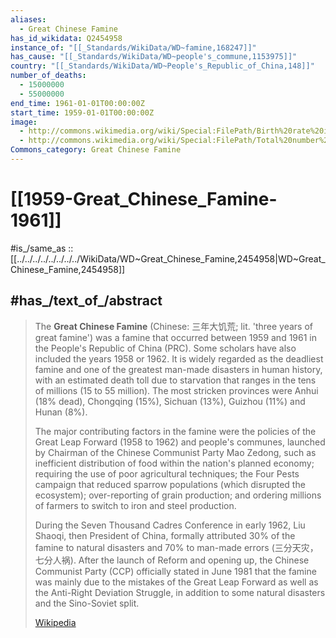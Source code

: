 ```yaml
---
aliases:
  - Great Chinese Famine
has_id_wikidata: Q2454958
instance_of: "[[_Standards/WikiData/WD~famine,168247]]"
has_cause: "[[_Standards/WikiData/WD~people's_commune,1153975]]"
country: "[[_Standards/WikiData/WD~People's_Republic_of_China,148]]"
number_of_deaths:
  - 15000000
  - 55000000
end_time: 1961-01-01T00:00:00Z
start_time: 1959-01-01T00:00:00Z
image:
  - http://commons.wikimedia.org/wiki/Special:FilePath/Birth%20rate%20in%20China.svg
  - http://commons.wikimedia.org/wiki/Special:FilePath/Total%20number%20of%20deaths%20by%20age%20globally%20for%20both%20sexes%20combined%201950%E2%80%932017.png
Commons_category: Great Chinese Famine
---
```



# [[1959-Great_Chinese_Famine-1961]]

#is_/same_as :: [[../../../../../../../../WikiData/WD~Great_Chinese_Famine,2454958|WD~Great_Chinese_Famine,2454958]]

## #has_/text_of_/abstract 

> The **Great Chinese Famine** (Chinese: 三年大饥荒; lit. 'three years of great famine') was a famine that occurred between 1959 and 1961 in the People's Republic of China (PRC). Some scholars have also included the years 1958 or 1962. It is widely regarded as the deadliest famine and one of the greatest man-made disasters in human history, with an estimated death toll due to starvation that ranges in the tens of millions (15 to 55 million). The most stricken provinces were Anhui (18% dead), Chongqing (15%), Sichuan (13%), Guizhou (11%) and Hunan (8%).
>
> The major contributing factors in the famine were the policies of the Great Leap Forward (1958 to 1962) and people's communes, launched by Chairman of the Chinese Communist Party Mao Zedong, such as inefficient distribution of food within the nation's planned economy; requiring the use of poor agricultural techniques; the Four Pests campaign that reduced sparrow populations (which disrupted the ecosystem); over-reporting of grain production; and ordering millions of farmers to switch to iron and steel production.
>
> During the Seven Thousand Cadres Conference in early 1962, Liu Shaoqi, then President of China, formally attributed 30% of the famine to natural disasters and 70% to man-made errors (三分天灾，七分人祸). After the launch of Reform and opening up, the Chinese Communist Party (CCP) officially stated in June 1981 that the famine was mainly due to the mistakes of the Great Leap Forward as well as the Anti-Right Deviation Struggle, in addition to some natural disasters and the Sino-Soviet split.
>
> [Wikipedia](https://en.wikipedia.org/wiki/Great%20Chinese%20Famine)